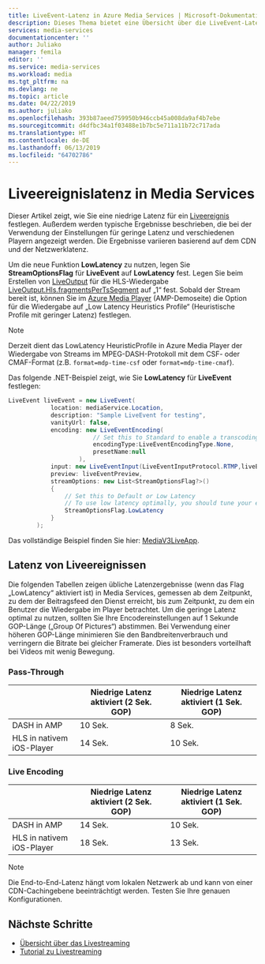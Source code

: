 ```yaml
---
title: LiveEvent-Latenz in Azure Media Services | Microsoft-Dokumentation
description: Dieses Thema bietet eine Übersicht über die LiveEvent-Latenz und zeigt, wie Sie eine niedrige Latenz festlegen.
services: media-services
documentationcenter: ''
author: Juliako
manager: femila
editor: ''
ms.service: media-services
ms.workload: media
ms.tgt_pltfrm: na
ms.devlang: ne
ms.topic: article
ms.date: 04/22/2019
ms.author: juliako
ms.openlocfilehash: 393b87aeed759950b946ccb45a008da9af4b7ebe
ms.sourcegitcommit: d4dfbc34a1f03488e1b7bc5e711a11b72c717ada
ms.translationtype: HT
ms.contentlocale: de-DE
ms.lasthandoff: 06/13/2019
ms.locfileid: "64702786"
---
```

# <a name="live-event-latency-in-media-services"></a>Liveereignislatenz in Media Services

Dieser Artikel zeigt, wie Sie eine niedrige Latenz für ein [Liveereignis](https://docs.microsoft.com/rest/api/media/liveevents) festlegen. Außerdem werden typische Ergebnisse beschrieben, die bei der Verwendung der Einstellungen für geringe Latenz und verschiedenen Playern angezeigt werden. Die Ergebnisse variieren basierend auf dem CDN und der Netzwerklatenz.

Um die neue Funktion **LowLatency** zu nutzen, legen Sie **StreamOptionsFlag** für **LiveEvent** auf **LowLatency** fest. Legen Sie beim Erstellen von [LiveOutput](https://docs.microsoft.com/rest/api/media/liveoutputs) für die HLS-Wiedergabe [LiveOutput.Hls.fragmentsPerTsSegment](https://docs.microsoft.com/rest/api/media/liveoutputs/create#hls) auf „1“ fest. Sobald der Stream bereit ist, können Sie im [Azure Media Player](https://ampdemo.azureedge.net/) (AMP-Demoseite) die Option für die Wiedergabe auf „Low Latency Heuristics Profile“ (Heuristische Profile mit geringer Latenz) festlegen.

> [!NOTE]
> Derzeit dient das LowLatency HeuristicProfile in Azure Media Player der Wiedergabe von Streams im MPEG-DASH-Protokoll mit dem CSF- oder CMAF-Format (z.B. `format=mdp-time-csf` oder `format=mdp-time-cmaf`). 

Das folgende .NET-Beispiel zeigt, wie Sie **LowLatency** für **LiveEvent** festlegen:

```csharp
LiveEvent liveEvent = new LiveEvent(
            location: mediaService.Location, 
            description: "Sample LiveEvent for testing",
            vanityUrl: false,
            encoding: new LiveEventEncoding(
                        // Set this to Standard to enable a transcoding LiveEvent, and None to enable a pass-through LiveEvent
                        encodingType:LiveEventEncodingType.None, 
                        presetName:null
                    ),
            input: new LiveEventInput(LiveEventInputProtocol.RTMP,liveEventInputAccess), 
            preview: liveEventPreview,
            streamOptions: new List<StreamOptionsFlag?>()
            {
                // Set this to Default or Low Latency
                // To use low latency optimally, you should tune your encoder settings down to 1 second "Group Of Pictures" (GOP) length instead of 2 seconds.
                StreamOptionsFlag.LowLatency
            }
        );
```                

Das vollständige Beispiel finden Sie hier: [MediaV3LiveApp](https://github.com/Azure-Samples/media-services-v3-dotnet-core-tutorials/blob/master/NETCore/Live/MediaV3LiveApp/Program.cs#L126).

## <a name="live-events-latency"></a>Latenz von Liveereignissen

Die folgenden Tabellen zeigen übliche Latenzergebnisse (wenn das Flag „LowLatency“ aktiviert ist) in Media Services, gemessen ab dem Zeitpunkt, zu dem der Beitragsfeed den Dienst erreicht, bis zum Zeitpunkt, zu dem ein Benutzer die Wiedergabe im Player betrachtet. Um die geringe Latenz optimal zu nutzen, sollten Sie Ihre Encodereinstellungen auf 1 Sekunde GOP-Länge („Group Of Pictures“) abstimmen. Bei Verwendung einer höheren GOP-Länge minimieren Sie den Bandbreitenverbrauch und verringern die Bitrate bei gleicher Framerate. Dies ist besonders vorteilhaft bei Videos mit wenig Bewegung.

### <a name="pass-through"></a>Pass-Through 

||Niedrige Latenz aktiviert (2 Sek. GOP)|Niedrige Latenz aktiviert (1 Sek. GOP)|
|---|---|---|
|DASH in AMP|10 Sek.|8 Sek.|
|HLS in nativem iOS-Player|14 Sek.|10 Sek.|

### <a name="live-encoding"></a>Live Encoding

||Niedrige Latenz aktiviert (2 Sek. GOP)|Niedrige Latenz aktiviert (1 Sek. GOP)|
|---|---|---|
|DASH in AMP|14 Sek.|10 Sek.|
|HLS in nativem iOS-Player|18 Sek.|13 Sek.|

> [!NOTE]
> Die End-to-End-Latenz hängt vom lokalen Netzwerk ab und kann von einer CDN-Cachingebene beeinträchtigt werden. Testen Sie Ihre genauen Konfigurationen.

## <a name="next-steps"></a>Nächste Schritte

- [Übersicht über das Livestreaming](live-streaming-overview.md)
- [Tutorial zu Livestreaming](stream-live-tutorial-with-api.md)

